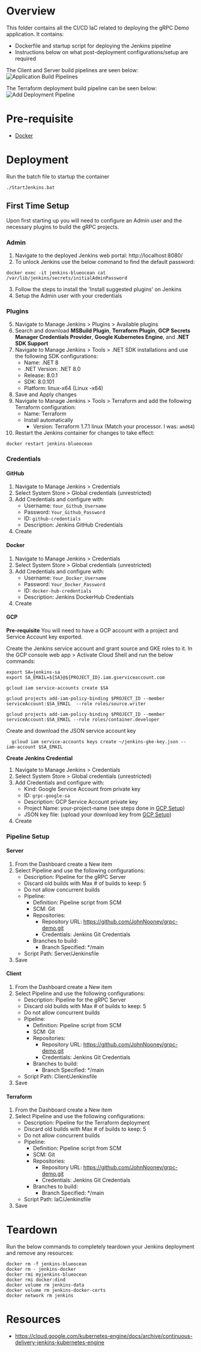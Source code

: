 # Overview
This folder contains all the CI/CD IaC related to deploying the gRPC Demo application. It contains:
- Dockerfile and startup script for deploying the Jenkins pipeline
- Instructions below on what post-deployment configurations/setup are required


The Client and Server build pipelines are seen below:
![Application Build Pipelines](../Docs/App%20Build%20Pipeline.png)


The Terraform deployment build pipeline can be seen below:
![Add Deployment Pipeline](../Docs/App%20Deployment%20Pipeline.png)


# Pre-requisite
- [Docker](https://docs.docker.com/engine/install/)

# Deployment
Run the batch file to startup the container
```
./StartJenkins.bat
```

## First Time Setup
Upon first starting up you will need to configure an Admin user and the necessary plugins to build the gRPC projects.

### Admin
1. Navigate to the deployed Jenkins web portal: http://localhost:8080/
2. To unlock Jenkins use the below command to find the default password:
```
docker exec -it jenkins-blueocean cat  /var/lib/jenkins/secrets/initialAdminPassword
```
3. Follow the steps to install the 'Install suggested plugins' on Jenkins
4. Setup the Admin user with your credentials

### Plugins
5. Navigate to Manage Jenkins > Plugins > Available plugins
6. Search and download **MSBuild Plugin**, **Terraform Plugin**, **GCP Secrets Manager Credentials Provider**, **Google Kubernetes Engine**, and **.NET SDK Support**
7. Navigate to Manage Jenkins > Tools > .NET SDK installations and use the following SDK configurations:
    - Name: .NET 8
    - .NET Version: .NET 8.0
    - Release: 8.0.1
    - SDK: 8.0.101
    - Platform: linux-x64 (Linux -x64)
8. Save and Apply changes
9. Navigate to Manage Jenkins > Tools > Terraform and add the following Terraform configuration:
   - Name: Terraform
   - Install automatically
     - Version: Terraform 1.7.1 linux (Match your processor. I was: `amd64`)
10. Restart the Jenkins container for changes to take effect:
```
docker restart jenkins-blueocean
```

### Credentials
#### GitHub
1. Navigate to Manage Jenkins > Credentials
2. Select System Store > Global credentials (unrestricted)
3. Add Credentials and configure with:
    - Username: `Your_Github_Username`
    - Password: `Your_Github_Password`
    - ID: `github-credentials`
    - Description: Jenkins GitHub Credentials
4. Create

#### Docker
1. Navigate to Manage Jenkins > Credentials
2. Select System Store > Global credentials (unrestricted)
3. Add Credentials and configure with:
    - Username: `Your_Docker_Username`
    - Password: `Your_Docker_Password`
    - ID: `docker-hub-credentials`
    - Description: Jenkins DockerHub Credentials
4. Create

#### GCP
**Pre-requisite**
You will need to have a GCP account with a project and Service Account key exported.

Create the Jenkins service account and grant source and GKE roles to it. In the GCP console web app > Activate Cloud Shell and run the below commands:
```
export SA=jenkins-sa
export SA_EMAIL=${SA}@${PROJECT_ID}.iam.gserviceaccount.com

gcloud iam service-accounts create $SA

gcloud projects add-iam-policy-binding $PROJECT_ID --member serviceAccount:$SA_EMAIL  --role roles/source.writer

gcloud projects add-iam-policy-binding $PROJECT_ID --member serviceAccount:$SA_EMAIL --role roles/container.developer
```

Create and download the JSON service account key
```
  gcloud iam service-accounts keys create ~/jenkins-gke-key.json --iam-account $SA_EMAIL
```
**Create Jenkins Credential**
1. Navigate to Manage Jenkins > Credentials
2. Select System Store > Global credentials (unrestricted)
3. Add Credentials and configure with:
    - Kind: Google Service Account from private key
    - ID: `grpc-google-sa`
    - Description: GCP Service Account private key
    - Project Name: your-project-name (see steps done in [GCP Setup](../README.md#gcp-setup))
    - JSON key file: (upload your download key from [GCP Setup](../README.md#gcp-setup))
4. Create

### Pipeline Setup
#### Server
1. From the Dashboard create a New item
2. Select Pipeline and use the following configurations:
    - Description: Pipeline for the gRPC Server
    - Discard old builds with Max # of builds to keep: 5
    - Do not allow concurrent builds
    - Pipeline:
      - Definition: Pipeline script from SCM
      - SCM: Git
      - Repositories:
        - Repository URL: https://github.com/JohnNooney/grpc-demo.git
        - Credentials: Jenkins Git Credentials
      - Branches to build:
        - Branch Specified: */main
    - Script Path: Server/Jenkinsfile
3. Save

#### Client
1. From the Dashboard create a New item
2. Select Pipeline and use the following configurations:
    - Description: Pipeline for the gRPC Server
    - Discard old builds with Max # of builds to keep: 5
    - Do not allow concurrent builds
    - Pipeline:
      - Definition: Pipeline script from SCM
      - SCM: Git
      - Repositories:
        - Repository URL: https://github.com/JohnNooney/grpc-demo.git
        - Credentials: Jenkins Git Credentials
      - Branches to build:
        - Branch Specified: */main
    - Script Path: Client/Jenkinsfile
3. Save

#### Terraform
1. From the Dashboard create a New item
2. Select Pipeline and use the following configurations:
    - Description: Pipeline for the Terraform deployment
    - Discard old builds with Max # of builds to keep: 5
    - Do not allow concurrent builds
    - Pipeline:
      - Definition: Pipeline script from SCM
      - SCM: Git
      - Repositories:
        - Repository URL: https://github.com/JohnNooney/grpc-demo.git
        - Credentials: Jenkins Git Credentials
      - Branches to build:
        - Branch Specified: */main
    - Script Path: IaC/Jenkinsfile
3. Save

# Teardown
Run the below commands to completely teardown your Jenkins deployment and remove any resources:
```
docker rm -f jenkins-blueocean
docker rm - jenkins-docker
docker rmi myjenkins-blueocean
docker rmi docker:dind
docker volume rm jenkins-data 
docker volume rm jenkins-docker-certs
docker network rm jenkins
```

# Resources 
- https://cloud.google.com/kubernetes-engine/docs/archive/continuous-delivery-jenkins-kubernetes-engine
